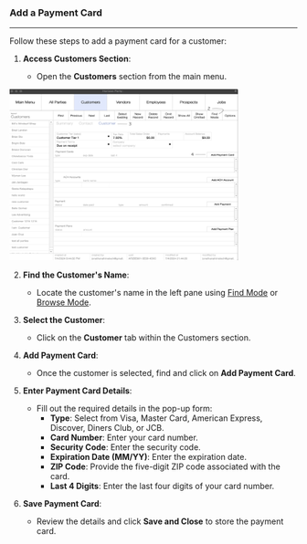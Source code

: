 ### Add a Payment Card
__________________________
Follow these steps to add a payment card for a customer:

1. **Access Customers Section**:
    
    - Open the **Customers** section from the main menu.

<img src="https://github.com/Fx-Professional-Services/HorizonDocs/blob/main/assets/10_add_payment_card.png" width="400" height="300">

2.  **Find the Customer's Name**:
    
    - Locate the customer's name in the left pane using [Find Mode](https://github.com/Fx-Professional-Services/HorizonDocs/blob/main/Horizon%20User%20Guide/VIII.%20Searching%20on%20Horizon/Find%20Mode.md) or [Browse Mode](https://github.com/Fx-Professional-Services/HorizonDocs/blob/main/Horizon%20User%20Guide/VIII.%20Searching%20on%20Horizon/Browse%20Mode.md).
3. **Select the Customer**:
    
    - Click on the **Customer** tab within the Customers section.
4. **Add Payment Card**:
    
    - Once the customer is selected, find and click on **Add Payment Card**.
5. **Enter Payment Card Details**:
    - Fill out the required details in the pop-up form:
        - **Type**: Select from Visa, Master Card, American Express, Discover, Diners Club, or JCB.
        - **Card Number**: Enter your card number.
        - **Security Code**: Enter the security code.
        - **Expiration Date (MM/YY)**: Enter the expiration date.
        - **ZIP Code**: Provide the five-digit ZIP code associated with the card.
        - **Last 4 Digits**: Enter the last four digits of your card number.
    
6. **Save Payment Card**:
    
    - Review the details and click **Save and Close** to store the payment card.

